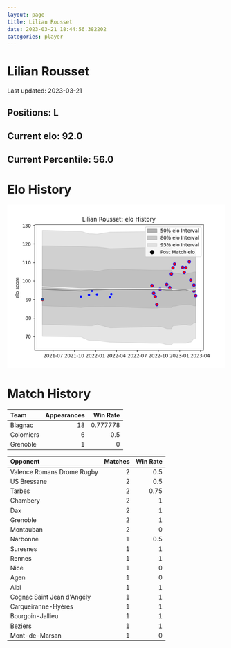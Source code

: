 ```yaml
---  
layout: page  
title: Lilian Rousset  
date: 2023-03-21 18:44:56.382202  
categories: player  
---
```

# Lilian Rousset


Last updated: 2023-03-21
## Positions: L

## Current elo: 92.0

## Current Percentile: 56.0

# Elo History


![elo history](history_LilianRousset.png)
# Match History


| Team      |   Appearances |   Win Rate |
|:----------|--------------:|-----------:|
| Blagnac   |            18 |   0.777778 |
| Colomiers |             6 |   0.5      |
| Grenoble  |             1 |   0        |

| Opponent                   |   Matches |   Win Rate |
|:---------------------------|----------:|-----------:|
| Valence Romans Drome Rugby |         2 |       0.5  |
| US Bressane                |         2 |       0.5  |
| Tarbes                     |         2 |       0.75 |
| Chambery                   |         2 |       1    |
| Dax                        |         2 |       1    |
| Grenoble                   |         2 |       1    |
| Montauban                  |         2 |       0    |
| Narbonne                   |         1 |       0.5  |
| Suresnes                   |         1 |       1    |
| Rennes                     |         1 |       1    |
| Nice                       |         1 |       0    |
| Agen                       |         1 |       0    |
| Albi                       |         1 |       1    |
| Cognac Saint Jean d'Angély |         1 |       1    |
| Carqueiranne-Hyères        |         1 |       1    |
| Bourgoin-Jallieu           |         1 |       1    |
| Beziers                    |         1 |       1    |
| Mont-de-Marsan             |         1 |       0    |